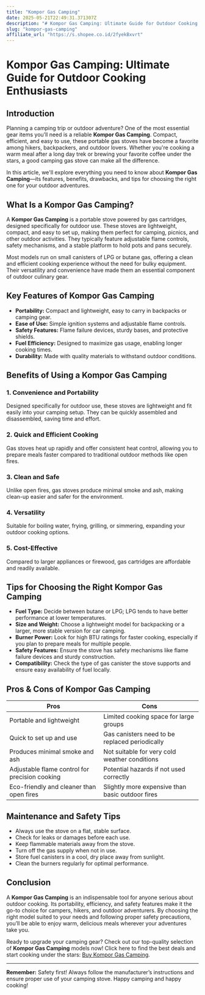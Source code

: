 ```yaml
---
title: "Kompor Gas Camping"
date: 2025-05-21T22:49:31.371307Z
description: "# Kompor Gas Camping: Ultimate Guide for Outdoor Cooking Enthusiasts..."
slug: "kompor-gas-camping"
affiliate_url: "https://s.shopee.co.id/2fyekBxvrt"
---
```

# Kompor Gas Camping: Ultimate Guide for Outdoor Cooking Enthusiasts

## Introduction

Planning a camping trip or outdoor adventure? One of the most essential gear items you’ll need is a reliable **Kompor Gas Camping**. Compact, efficient, and easy to use, these portable gas stoves have become a favorite among hikers, backpackers, and outdoor lovers. Whether you're cooking a warm meal after a long day trek or brewing your favorite coffee under the stars, a good camping gas stove can make all the difference.

In this article, we'll explore everything you need to know about **Kompor Gas Camping**—its features, benefits, drawbacks, and tips for choosing the right one for your outdoor adventures.

## What Is a Kompor Gas Camping?

A **Kompor Gas Camping** is a portable stove powered by gas cartridges, designed specifically for outdoor use. These stoves are lightweight, compact, and easy to set up, making them perfect for camping, picnics, and other outdoor activities. They typically feature adjustable flame controls, safety mechanisms, and a stable platform to hold pots and pans securely.

Most models run on small canisters of LPG or butane gas, offering a clean and efficient cooking experience without the need for bulky equipment. Their versatility and convenience have made them an essential component of outdoor culinary gear.

## Key Features of Kompor Gas Camping

- **Portability:** Compact and lightweight, easy to carry in backpacks or camping gear.
- **Ease of Use:** Simple ignition systems and adjustable flame controls.
- **Safety Features:** Flame failure devices, sturdy bases, and protective shields.
- **Fuel Efficiency:** Designed to maximize gas usage, enabling longer cooking times.
- **Durability:** Made with quality materials to withstand outdoor conditions.

## Benefits of Using a Kompor Gas Camping

### 1. Convenience and Portability
Designed specifically for outdoor use, these stoves are lightweight and fit easily into your camping setup. They can be quickly assembled and disassembled, saving time and effort.

### 2. Quick and Efficient Cooking
Gas stoves heat up rapidly and offer consistent heat control, allowing you to prepare meals faster compared to traditional outdoor methods like open fires.

### 3. Clean and Safe
Unlike open fires, gas stoves produce minimal smoke and ash, making clean-up easier and safer for the environment.

### 4. Versatility
Suitable for boiling water, frying, grilling, or simmering, expanding your outdoor cooking options.

### 5. Cost-Effective
Compared to larger appliances or firewood, gas cartridges are affordable and readily available.

## Tips for Choosing the Right Kompor Gas Camping

- **Fuel Type:** Decide between butane or LPG; LPG tends to have better performance at lower temperatures.
- **Size and Weight:** Choose a lightweight model for backpacking or a larger, more stable version for car camping.
- **Burner Power:** Look for high BTU ratings for faster cooking, especially if you plan to prepare meals for multiple people.
- **Safety Features:** Ensure the stove has safety mechanisms like flame failure devices and sturdy construction.
- **Compatibility:** Check the type of gas canister the stove supports and ensure easy availability of fuel locally.

## Pros & Cons of Kompor Gas Camping

| Pros                                             | Cons                                              |
|--------------------------------------------------|---------------------------------------------------|
| Portable and lightweight                        | Limited cooking space for large groups         |
| Quick to set up and use                          | Gas canisters need to be replaced periodically  |
| Produces minimal smoke and ash                   | Not suitable for very cold weather conditions  |
| Adjustable flame control for precision cooking | Potential hazards if not used correctly        |
| Eco-friendly and cleaner than open fires       | Slightly more expensive than basic outdoor fires|

## Maintenance and Safety Tips

- Always use the stove on a flat, stable surface.
- Check for leaks or damages before each use.
- Keep flammable materials away from the stove.
- Turn off the gas supply when not in use.
- Store fuel canisters in a cool, dry place away from sunlight.
- Clean the burners regularly for optimal performance.

## Conclusion

A **Kompor Gas Camping** is an indispensable tool for anyone serious about outdoor cooking. Its portability, efficiency, and safety features make it the go-to choice for campers, hikers, and outdoor adventurers. By choosing the right model suited to your needs and following proper safety precautions, you’ll be able to enjoy warm, delicious meals wherever your adventures take you.

Ready to upgrade your camping gear? Check out our top-quality selection of **Kompor Gas Camping** models now! Click here to find the best deals and start cooking under the stars: [Buy Kompor Gas Camping](https://s.shopee.co.id/2fyekBxvrt).

---

**Remember:** Safety first! Always follow the manufacturer’s instructions and ensure proper use of your camping stove. Happy camping and happy cooking!